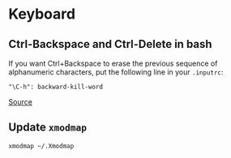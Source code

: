 # Keyboard

## Ctrl-Backspace and Ctrl-Delete in bash

If you want Ctrl+Backspace to erase the previous sequence of alphanumeric characters, put the following line in your `.inputrc`:
```
"\C-h": backward-kill-word
```

[Source](https://unix.stackexchange.com/questions/264791/ctrl-backspace-and-ctrl-delete-in-bash)

## Update `xmodmap`

```shell
xmodmap ~/.Xmodmap
```
